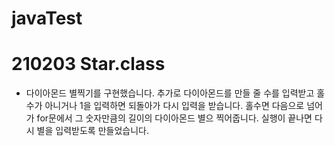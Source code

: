# javaTest
# 210203 Star.class
- 다이아몬드 별찍기를 구현했습니다. 추가로 다이아몬드를 만들 줄 수를 입력받고 홀수가 아니거나 1을 입력하면 되돌아가 다시 입력을 받습니다.
  홀수면 다음으로 넘어가 for문에서 그 숫자만큼의 길이의 다이아몬드 별으 찍어줍니다. 실행이 끝나면 다시 별을 입력받도록 만들었습니다.
  
